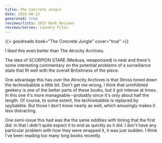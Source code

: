 ```yaml
---
title: The Concrete Jungle
date: 2015-06-23
generated: true
reviews/lists: 2015 Book Reviews
reviews/series: Laundry Files
---
```

{{< goodreads book="The Concrete Jungle" cover="true" >}}

I liked this even better than The Atrocity Archives.  

The idea of SCORPION STARE (Medusa, weaponized) is neat and there's some interesting commentary on the potential problems of a surveillance state that fit well with the overall Britishness of the piece.  

<!--more-->

One advantage this has over the Atrocity Archives is that Stross toned down the technobabble a little bit. Don't get me wrong, I think that uninhibited geekery is one of the better parts of these books, but it got intense at times. In this one it's more manageable--probably since it's only about half the length. Of course, to some extent, the technobabble is replaced by spybabble. But those I don't know nearly as well, which amusingly makes it less distracting.  

One semi-issue this had was the the same oddities with timing that the first did: in that I didn't quite expect it to end as quickly as it did. I don't have any particular problem with how they were wrapped it, it was just sudden. I think I've been reading too many long books recently.


